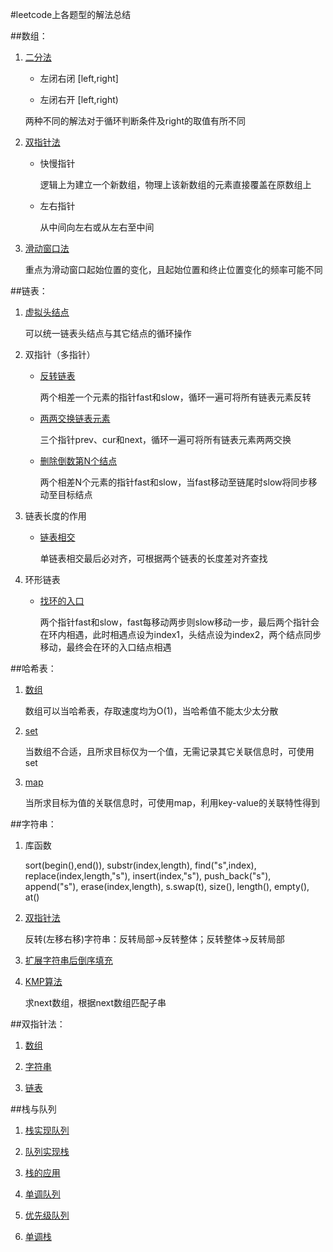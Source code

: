 #leetcode上各题型的解法总结

##数组：

1. [二分法](https://github.com/Ssatomi/leetcode-master/blob/master/problems/0704.%E4%BA%8C%E5%88%86%E6%9F%A5%E6%89%BE.md)
	
	- 左闭右闭	[left,right]

	- 左闭右开	[left,right)

	两种不同的解法对于循环判断条件及right的取值有所不同

2. [双指针法](https://github.com/Ssatomi/leetcode-master/blob/master/problems/0027.%E7%A7%BB%E9%99%A4%E5%85%83%E7%B4%A0.md)

	- 快慢指针
	
		逻辑上为建立一个新数组，物理上该新数组的元素直接覆盖在原数组上

	- 左右指针

		从中间向左右或从左右至中间

3. [滑动窗口法](https://github.com/Ssatomi/leetcode-master/blob/master/problems/0209.%E9%95%BF%E5%BA%A6%E6%9C%80%E5%B0%8F%E7%9A%84%E5%AD%90%E6%95%B0%E7%BB%84.md)

	重点为滑动窗口起始位置的变化，且起始位置和终止位置变化的频率可能不同

##链表：

1. [虚拟头结点](https://github.com/Ssatomi/leetcode-master/blob/master/problems/0203.%E7%A7%BB%E9%99%A4%E9%93%BE%E8%A1%A8%E5%85%83%E7%B4%A0.md)

	可以统一链表头结点与其它结点的循环操作

2. 双指针（多指针）

	- [反转链表](https://github.com/Ssatomi/leetcode-master/blob/master/problems/0206.%E7%BF%BB%E8%BD%AC%E9%93%BE%E8%A1%A8.md)
	
		两个相差一个元素的指针fast和slow，循环一遍可将所有链表元素反转
	
	- [两两交换链表元素](https://github.com/Ssatomi/leetcode-master/blob/master/problems/0024.%E4%B8%A4%E4%B8%A4%E4%BA%A4%E6%8D%A2%E9%93%BE%E8%A1%A8%E4%B8%AD%E7%9A%84%E8%8A%82%E7%82%B9.md)

		三个指针prev、cur和next，循环一遍可将所有链表元素两两交换

	- [删除倒数第N个结点](https://github.com/Ssatomi/leetcode-master/blob/master/problems/0019.%E5%88%A0%E9%99%A4%E9%93%BE%E8%A1%A8%E7%9A%84%E5%80%92%E6%95%B0%E7%AC%ACN%E4%B8%AA%E8%8A%82%E7%82%B9.md)

		两个相差N个元素的指针fast和slow，当fast移动至链尾时slow将同步移动至目标结点

3. 链表长度的作用
	
	- [链表相交](https://github.com/Ssatomi/leetcode-master/blob/master/problems/%E9%9D%A2%E8%AF%95%E9%A2%9802.07.%E9%93%BE%E8%A1%A8%E7%9B%B8%E4%BA%A4.md)

		单链表相交最后必对齐，可根据两个链表的长度差对齐查找

4. 环形链表

	- [找环的入口](https://github.com/Ssatomi/leetcode-master/blob/master/problems/0142.%E7%8E%AF%E5%BD%A2%E9%93%BE%E8%A1%A8II.md)

		两个指针fast和slow，fast每移动两步则slow移动一步，最后两个指针会在环内相遇，此时相遇点设为index1，头结点设为index2，两个结点同步移动，最终会在环的入口结点相遇

##哈希表：

1. [数组](https://github.com/Ssatomi/leetcode-master/blob/master/problems/0242.%E6%9C%89%E6%95%88%E7%9A%84%E5%AD%97%E6%AF%8D%E5%BC%82%E4%BD%8D%E8%AF%8D.md)

	数组可以当哈希表，存取速度均为O(1)，当哈希值不能太少太分散

2. [set](https://github.com/Ssatomi/leetcode-master/blob/master/problems/0349.%E4%B8%A4%E4%B8%AA%E6%95%B0%E7%BB%84%E7%9A%84%E4%BA%A4%E9%9B%86.md)

	当数组不合适，且所求目标仅为一个值，无需记录其它关联信息时，可使用set

3. [map](https://github.com/Ssatomi/leetcode-master/blob/master/problems/0454.%E5%9B%9B%E6%95%B0%E7%9B%B8%E5%8A%A0II.md)

	当所求目标为值的关联信息时，可使用map，利用key-value的关联特性得到

##字符串：

1. 库函数

	sort(begin(),end()), substr(index,length), find("s",index), replace(index,length,"s"), insert(index,"s"), push_back("s"), append("s"), erase(index,length), s.swap(t), size(), length(), empty(), at()

2. [双指针法](https://github.com/Ssatomi/leetcode-master/blob/master/problems/0344.%E5%8F%8D%E8%BD%AC%E5%AD%97%E7%AC%A6%E4%B8%B2.md)

	反转(左移右移)字符串：反转局部->反转整体；反转整体->反转局部

3. [扩展字符串后倒序填充](https://github.com/Ssatomi/leetcode-master/blob/master/problems/%E5%89%91%E6%8C%87Offer05.%E6%9B%BF%E6%8D%A2%E7%A9%BA%E6%A0%BC.md)

4. [KMP算法](https://github.com/Ssatomi/leetcode-master/blob/master/problems/0028.%E5%AE%9E%E7%8E%B0strStr.md)

	求next数组，根据next数组匹配子串

##双指针法：

1. [数组](https://github.com/Ssatomi/leetcode-master/blob/master/problems/0027.%E7%A7%BB%E9%99%A4%E5%85%83%E7%B4%A0.md)

2. [字符串](https://github.com/Ssatomi/leetcode-master/blob/master/problems/0151.%E7%BF%BB%E8%BD%AC%E5%AD%97%E7%AC%A6%E4%B8%B2%E9%87%8C%E7%9A%84%E5%8D%95%E8%AF%8D.md)

3. [链表](https://github.com/Ssatomi/leetcode-master/blob/master/problems/0142.%E7%8E%AF%E5%BD%A2%E9%93%BE%E8%A1%A8II.md)

##栈与队列

1. [栈实现队列](https://github.com/Ssatomi/leetcode-master/blob/master/problems/0232.%E7%94%A8%E6%A0%88%E5%AE%9E%E7%8E%B0%E9%98%9F%E5%88%97.md)

2. [队列实现栈](https://github.com/Ssatomi/leetcode-master/blob/master/problems/0225.%E7%94%A8%E9%98%9F%E5%88%97%E5%AE%9E%E7%8E%B0%E6%A0%88.md)

3. [栈的应用](https://github.com/Ssatomi/leetcode-master/blob/master/problems/0020.%E6%9C%89%E6%95%88%E7%9A%84%E6%8B%AC%E5%8F%B7.md)

4. [单调队列](https://github.com/Ssatomi/leetcode-master/blob/master/problems/0239.%E6%BB%91%E5%8A%A8%E7%AA%97%E5%8F%A3%E6%9C%80%E5%A4%A7%E5%80%BC.md)

5. [优先级队列](https://github.com/Ssatomi/leetcode-master/blob/master/problems/0347.%E5%89%8DK%E4%B8%AA%E9%AB%98%E9%A2%91%E5%85%83%E7%B4%A0.md)

6. [单调栈](https://github.com/Ssatomi/leetcode-master/blob/master/problems/0042.%E6%8E%A5%E9%9B%A8%E6%B0%B4.md)